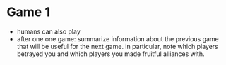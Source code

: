 # Game 1


- humans can also play
- after one one game: summarize information about the previous game that will be useful for the next game. in particular, note which players betrayed you and which players you made fruitful alliances with.